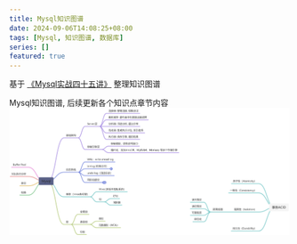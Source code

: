 ```yaml
---
title: Mysql知识图谱
date: 2024-09-06T14:08:25+08:00
tags: [Mysql, 知识图谱, 数据库]
series: []
featured: true
---
```

基于 [《Mysql实战四十五讲》](https://time.geekbang.org/column/intro/100020801?utm_campaign=geektime_search&utm_content=geektime_search&utm_medium=geektime_search&utm_source=geektime_search&utm_term=geektime_search)
整理知识图谱

<!--more-->
Mysql知识图谱, 后续更新各个知识点章节内容
![mind_map.jpg](/images/mysql_mind_map/mind_map.jpg)
